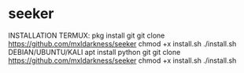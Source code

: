 # seeker
INSTALLATION
TERMUX:
pkg install git
git clone https://github.com/mxldarkness/seeker
chmod +x install.sh
./install.sh
DEBIAN/UBUNTU/KALI
apt install python git
git clone https://github.com/mxldarkness/seeker
chmod +x install.sh
./install.sh

